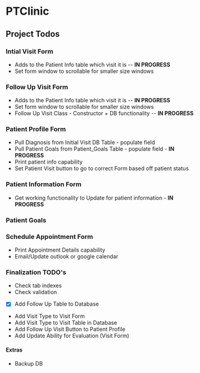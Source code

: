 # PTClinic

## Project Todos

### Intial Visit Form
- Adds to the Patient Info table which visit it is -- **IN PROGRESS**
- Set form window to scrollable for smaller size windows

### Follow Up Visit Form
- Adds to the Patient Info table which visit it is  -- **IN PROGRESS**
- Set form window to scrollable for smaller size windows
- Follow Up Visit Class - Constructor + DB functionality  -- **IN PROGRESS**

### Patient Profile Form
- Pull Diagnosis from Initial Visit DB Table - populate field
- Pull Patient Goals from Patient_Goals Table - populate field - **IN PROGRESS**
- Print patient info capability
- Set Patient Visit button to go to correct Form based off patient status 

### Patient Information Form
- Get working functionality to Update for patient information -  **IN PROGRESS**

### Patient Goals


### Schedule Appointment Form
- Print Appointment Details capability
- Email/Update outlook or google calendar

### Finalization TODO's
- Check tab indexes
- Check validation
- [x] Add Follow Up Table to Database
- Add Visit Type to Visit Form
- Add Visit Type to Visit Table in Database
- Add Follow Up Visit Button to Patient Profile
- Add Update Ability for Evaluation (Visit Form)


#### Extras
- Backup DB

